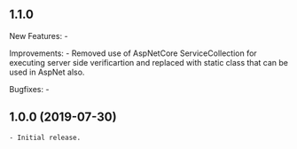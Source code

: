 ## 1.1.0

New Features:
    -

Improvements:
    - Removed use of AspNetCore ServiceCollection for executing server side verificartion and replaced with static class that can be used in AspNet also.

Bugfixes:
    -

## 1.0.0 (2019-07-30)
    - Initial release.
